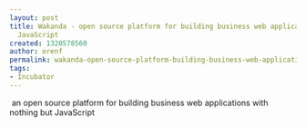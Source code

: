 ```yaml
---
layout: post
title: Wakanda - open source platform for building business web applications with
  JavaScript
created: 1320578560
author: orenf
permalink: wakanda-open-source-platform-building-business-web-applications-javascript
tags:
- Incubator
---
```

<p>&nbsp;an open source platform for building business web applications with nothing but JavaScript</p>
